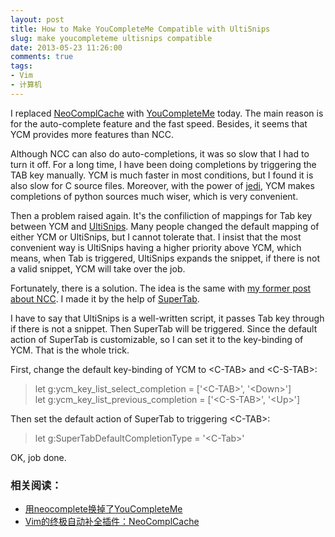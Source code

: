 ```yaml
---
layout: post
title: How to Make YouCompleteMe Compatible with UltiSnips
slug: make youcompleteme ultisnips compatible
date: 2013-05-23 11:26:00
comments: true
tags:
- Vim
- 计算机
---
```

I replaced [NeoComplCache][] with [YouCompleteMe][] today. The main reason is for the auto-complete feature and the fast speed. Besides, it seems that YCM provides more features than NCC.

Although NCC can also do auto-completions, it was so slow that I had to turn it off. For a long time, I have been doing completions by triggering the TAB key manually. YCM is much faster in most conditions, but I found it is also slow for C source files. Moreover, with the power of [jedi][], YCM makes completions of python sources much wiser, which is very convenient.

Then a problem raised again. It's the confiliction of mappings for Tab key between YCM and [UltiSnips][]. Many people changed the default mapping of either YCM or UltiSnips, but I cannot tolerate that. I insist that the most convenient way is UltiSnips having a higher priority above YCM, which means, when Tab is triggered, UltiSnips expands the snippet, if there is not a valid snippet, YCM will take over the job.

Fortunately, there is a solution. The idea is the same with [my former post about NCC][post1]. I made it by the help of [SuperTab][].

I have to say that UltiSnips is a well-written script, it passes Tab key through if there is not a snippet. Then SuperTab will be triggered. Since the default action of SuperTab is customizable, so I can set it to the key-binding of YCM. That is the whole trick.

First, change the default key-binding of YCM to \<C-TAB\> and \<C-S-TAB\>:

>let g:ycm_key_list_select_completion = ['\<C-TAB\>', '\<Down\>']  
>let g:ycm_key_list_previous_completion = ['\<C-S-TAB\>', '\<Up\>']

Then set the default action of SuperTab to triggering \<C-TAB\>:

>let g:SuperTabDefaultCompletionType = '\<C-Tab\>'

OK, job done.

### 相关阅读：

* [用neocomplete换掉了YouCompleteMe](/post/replace-youcompleteme-with-neocomplete/)
* [Vim的终极自动补全插件：NeoComplCache](/post/neocomplcache-vim/)

[NeoComplCache]: https://github.com/Shougo/neocomplcache
[YouCompleteMe]: https://github.com/Valloric/YouCompleteMe
[jedi]: https://github.com/davidhalter/jedi
[post1]: /post/neocomplcache-vim/
[SuperTab]: https://github.com/ervandew/supertab
[UltiSnips]: https://github.com/SirVer/ultisnips


